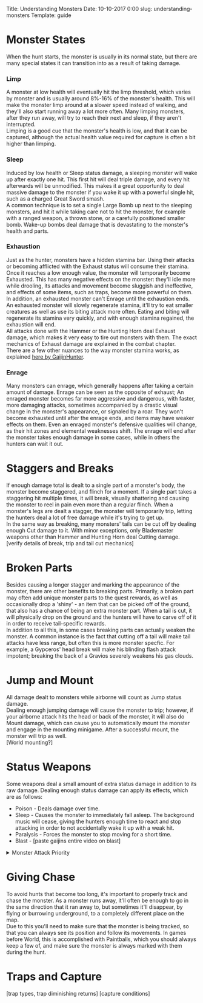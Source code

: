 Title: Understanding Monsters
Date: 10-10-2017 0:00
slug: understanding-monsters
Template: guide

# Monster States
When the hunt starts, the monster is usually in its normal state, but there are many special states it can transition into as a result of taking damage.
### Limp
A monster at low health will eventually hit the limp threshold, which varies by monster and is usually around 8%-16% of the monster's health. This will make the monster limp around at a slower speed instead of walking, and they'll also start running away a lot more often. Many limping monsters, after they run away, will try to reach their next and sleep, if they aren't interrupted.  
Limping is a good cue that the monster's health is low, and that it can be captured, although the actual health value required for capture is often a bit higher than limping.
### Sleep
Induced by low health or Sleep status damage, a sleeping monster will wake up after exactly one hit. This first hit will deal triple damage, and every hit afterwards will be unmodified. This makes it a great opportunity to deal massive damage to the monster if you wake it up with a powerful single hit, such as a charged Great Sword smash.  
A common technique is to set a single Large Bomb up next to the sleeping monsters, and hit it while taking care not to hit the monster, for example with a ranged weapon, a thrown stone, or a carefully positioned smaller bomb. Wake-up bombs deal damage that is devastating to the monster's health and parts.
### Exhaustion
Just as the hunter, monsters have a hidden stamina bar. Using their attacks or becoming afflicted with the Exhaust status will consume their stamina. Once it reaches a low enough value, the monster will temporarily become Exhausted. This has many negative effects on the monster: they'll idle more while drooling, its attacks and movement become sluggish and ineffective, and effects of some items, such as traps, become more powerful on them. In addition, an exhausted monster can't Enrage until the exhaustion ends.  
An exhausted monster will slowly regenerate stamina, it'll try to eat smaller creatures as well as use its biting attack more often. Eating and biting will regenerate its stamina very quickly, and with enough stamina regained, the exhaustion will end.  
All attacks done with the Hammer or the Hunting Horn deal Exhaust damage, which makes it very easy to tire out monsters with them. The exact mechanics of Exhaust damage are explained in the combat chapter.  
There are a few other nuances to the way monster stamina works, as explained [here by GaijinHunter](https://www.youtube.com/watch?v=AfdeaJN_PwA).
### Enrage
Many monsters can enrage, which generally happens after taking a certain amount of damage. Enrage can be seen as the opposite of exhaust; An enraged monster becomes far more aggressive and dangerous, with faster, more damaging attacks, sometimes accompanied by a drastic visual change in the monster's appearance, or signaled by a roar. They won't become exhausted until after the enrage ends, and items may have weaker effects on them. Even an enraged monster's defensive qualities will change, as their hit zones and elemental weaknesses shift. The enrage will end after the monster takes enough damage in some cases, while in others the hunters can wait it out.

# Staggers and Breaks
If enough damage total is dealt to a single part of a monster's body, the monster become staggered, and flinch for a moment. If a single part takes a staggering hit multiple times, it will break, visually shattering and causing the monster to reel in pain even more than a regular flinch. When a monster's legs are dealt a stagger, the monster will temporarily trip, letting the hunters deal a lot of free damage while it's trying to get up.  
In the same way as breaking, many monsters' tails can be cut off by dealing enough Cut damage to it. With minor exceptions, only Blademaster weapons other than Hammer and Hunting Horn deal Cutting damage.  
[verify details of break, trip and tail cut mechanics]

# Broken Parts
Besides causing a longer stagger and marking the appearance of the monster, there are other benefits to breaking parts. Primarily, a broken part may often add unique monster parts to the quest rewards, as well as occasionally drop a 'shiny' - an item that can be picked off of the ground, that also has a chance of being an extra monster part. When a tail is cut, it will physically drop on the ground and the hunters will have to carve off of it in order to receive tail-specific rewards.  
In addition to all this, in some cases breaking parts can actually weaken the monster. A common instance is the fact that cutting off a tail will make tail attacks have less range, but often this is more monster specfic. For example, a Gypceros' head break will make his blinding flash attack impotent; breaking the back of a Gravios severely weakens his gas clouds.  

# Jump and Mount
All damage dealt to monsters while airborne will count as Jump status damage.  
Dealing enough jumping damage will cause the monster to trip; however, if your airborne attack hits the head or back of the monster, it will also do Mount damage, which can cause you to automatically mount the monster and engage in the mounting minigame. After a successful mount, the monster will trip as well.  
[World mounting?]

# Status Weapons
Some weapons deal a small amount of extra status damage in addition to its raw damage. Dealing enough status damage can apply its effects, which are as follows:

  * Poison - Deals damage over time.
  * Sleep - Causes the monster to immediately fall asleep. The background music will cease, giving the hunters enough time to react and stop attacking in order to not accidentally wake it up with a weak hit.
  * Paralysis - Forces the monster to stop moving for a short time.
  * Blast - [paste gaijins entire video on blast]

<details>
<summary>
Monster Attack Priority
</summary>
[doothonk, gunner, items, damage]
[research this shit]
</details>

# Giving Chase
To avoid hunts that become too long, it's important to properly track and chase the monster. As a monster runs away, it'll often be enough to go in the same direction that it ran away to, but sometimes it'll disappear, by flying or burrowing underground, to a completely different place on the map.  
Due to this you'll need to make sure that the monster is being tracked, so that you can always see its position and follow its movements. In games before World, this is accomplished with Paintballs, which you should always keep a few of, and make sure the monster is always marked with them during the hunt.

# Traps and Capture
[trap types, trap diminishing returns]
[capture conditions]
